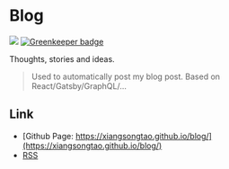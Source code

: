 # Blog

[![](https://img.shields.io/travis/xiangsongtao/blog.svg)](https://travis-ci.org/xiangsongtao/blog)
[![Greenkeeper badge](https://badges.greenkeeper.io/xiangsongtao/blog.svg)](https://greenkeeper.io/)

Thoughts, stories and ideas.

> Used to automatically post my blog post. Based on React/Gatsby/GraphQL/...

## Link

- [Github Page: https://xiangsongtao.github.io/blog/](https://xiangsongtao.github.io/blog/)
- [RSS](https://xiangsongtao.github.io/blog/rss.xml)

